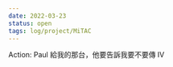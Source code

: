 ```yaml
---
date: 2022-03-23
status: open
tags: log/project/MiTAC
---
```



 Action: Paul 給我的那台，他要告訴我要不要傳 IV 
 
 
 